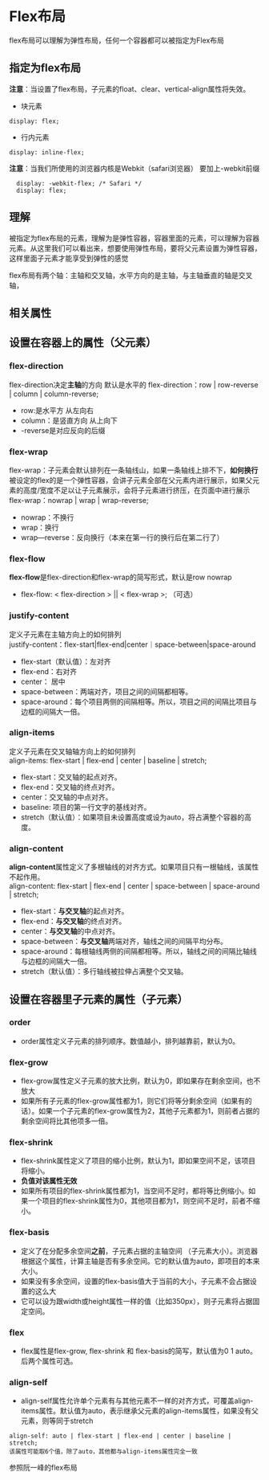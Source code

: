 # Flex布局
flex布局可以理解为弹性布局，任何一个容器都可以被指定为Flex布局
## 指定为flex布局
 **注意**：当设置了flex布局，子元素的float、clear、vertical-align属性将失效。

- 块元素
```
display: flex;
```

- 行内元素
```
display: inline-flex;
```
**注意**：当我们所使用的浏览器内核是Webkit（safari浏览器） 要加上-webkit前缀
```
  display: -webkit-flex; /* Safari */
  display: flex;
```
## 理解
被指定为flex布局的元素，理解为是弹性容器，容器里面的元素，可以理解为容器元素。从这里我们可以看出来，想要使用弹性布局，要将父元素设置为弹性容器，这样里面子元素才能享受到弹性的感觉

flex布局有两个轴：主轴和交叉轴，水平方向的是主轴，与主轴垂直的轴是交叉轴，

## 相关属性
## 设置在容器上的属性（父元素）
### flex-direction
flex-direction决定**主轴**的方向 默认是水平的
flex-direction：row | row-reverse | column | column-reverse;
- row:是水平方  从左向右   
- column：是竖直方向 从上向下
-  -reverse是对应反向的后缀 

### flex-wrap
flex-wrap：子元素会默认排列在一条轴线山，如果一条轴线上排不下，**如何换行**
被设定的flex的是一个弹性容器，会讲子元素全部在父元素内进行展示，如果父元素的高度/宽度不足以让子元素展示，会将子元素进行挤压，在页面中进行展示
flex-wrap：nowrap | wrap | wrap-reverse;
- nowrap：不换行
- wrap：换行
- wrap—reverse：反向换行（本来在第一行的换行后在第二行了）

### flex-flow
**flex-flow**是flex-direction和flex-wrap的简写形式，默认是row nowrap
- flex-flow: < flex-direction > || < flex-wrap >; （可选）


### justify-content

定义子元素在主轴方向上的如何排列  
justify-content：flex-start|flex-end|center｜space-between|space-around

- flex-start（默认值）：左对齐  
- flex-end：右对齐  
- center： 居中  
- space-between：两端对齐，项目之间的间隔都相等。  
- space-around：每个项目两侧的间隔相等。所以，项目之间的间隔比项目与边框的间隔大一倍。  

### align-items

定义子元素在交叉轴轴方向上的如何排列  
align-items: flex-start | flex-end | center | baseline | stretch;
- flex-start：交叉轴的起点对齐。
- flex-end：交叉轴的终点对齐。
- center：交叉轴的中点对齐。
- baseline: 项目的第一行文字的基线对齐。
- stretch（默认值）：如果项目未设置高度或设为auto，将占满整个容器的高度。


### align-content
**align-content**属性定义了多根轴线的对齐方式。如果项目只有一根轴线，该属性不起作用。  
align-content: flex-start | flex-end | center | space-between | space-around | stretch;
- flex-start：**与交叉轴**的起点对齐。
- flex-end：**与交叉轴**的终点对齐。
- center：**与交叉轴**的中点对齐。
- space-between：**与交叉轴**两端对齐，轴线之间的间隔平均分布。
- space-around：每根轴线两侧的间隔都相等。所以，轴线之间的间隔比轴线与边框的间隔大一倍。
- stretch（默认值）：多行轴线被拉伸占满整个交叉轴。

## 设置在容器里子元素的属性（子元素）
### order
- order属性定义子元素的排列顺序。数值越小，排列越靠前，默认为0。

### flex-grow
- flex-grow属性定义子元素的放大比例，默认为0，即如果存在剩余空间，也不放大  
- 如果所有子元素的flex-grow属性都为1，则它们将等分剩余空间（如果有的话）。如果一个子元素的flex-grow属性为2，其他子元素都为1，则前者占据的剩余空间将比其他项多一倍。

### flex-shrink
- flex-shrink属性定义了项目的缩小比例，默认为1，即如果空间不足，该项目将缩小。
- **负值对该属性无效**
- 如果所有项目的flex-shrink属性都为1，当空间不足时，都将等比例缩小。如果一个项目的flex-shrink属性为0，其他项目都为1，则空间不足时，前者不缩小。


### flex-basis
- 定义了在分配多余空间**之前**，子元素占据的主轴空间
（子元素大小）。浏览器根据这个属性，计算主轴是否有多余空间。它的默认值为auto，即项目的本来大小。
- 如果没有多余空间，设置的flex-basis值大于当前的大小，子元素不会占据设置的这么大
- 它可以设为跟width或height属性一样的值（比如350px），则子元素将占据固定空间。

### flex
- flex属性是flex-grow, flex-shrink 和 flex-basis的简写，默认值为0 1 auto。后两个属性可选。

### align-self
- align-self属性允许单个元素有与其他元素不一样的对齐方式，可覆盖align-items属性。默认值为auto，表示继承父元素的align-items属性，如果没有父元素，则等同于stretch
```
align-self: auto | flex-start | flex-end | center | baseline | stretch;
该属性可能取6个值，除了auto，其他都与align-items属性完全一致
```


参照阮一峰的flex布局